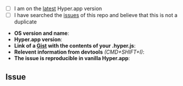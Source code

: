 <!--
  Hi there! Thank you for discovering and submitting an issue. 

  Before you submit this; let's make sure of a few things. 
  Please make sure the following boxes are ticked if they are correct.
  If not, please try and fulfil these first.
-->

- [ ] I am on the [latest](https://github.com/zeit/hyper/releases/latest) Hyper.app version
- [ ] I have searched the [issues](https://github.com/zeit/hyper/issues) of this repo and believe that this is not a duplicate

<!-- 
  Once those are done, if you're able to fill in the following list with your information,
  it'd be very helpful to whoever handles the issue.
-->

- **OS version and name**: <!-- Replace with version + name -->
- **Hyper.app version**: <!-- Replace with version -->
- **Link of a [Gist](https://gist.github.com/) with the contents of your .hyper.js**: <!-- Gist Link Here -->
- **Relevent information from devtools** _(CMD+SHIFT+I)_: <!-- Replace with info if applicable, or N/A -->
- **The issue is reproducible in vanilla Hyper.app**: <!-- Replace with info if applicable, or `Is Vanilla`. (Vanilla means Hyper.app without any add-ons or extras. Straight out of the box.) -->

## Issue
<!-- Now feel free to write your issue, but please be descriptive! Thanks again 🙌 ❤️ -->
